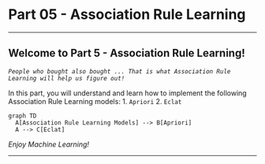 # Part 05 - Association Rule Learning
<hr>

## Welcome to Part 5 - Association Rule Learning!


*`People who bought also bought ... That is what Association Rule Learning will help us figure out!`*


In this part, you will understand and learn how to implement the following Association Rule Learning models:
    1. `Apriori`
    2. `Eclat`

```mermaid
graph TD
  A[Association Rule Learning Models] --> B[Apriori]
  A --> C[Eclat]
```

*Enjoy Machine Learning!*
<hr>
